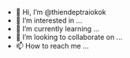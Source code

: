 - 👋 Hi, I’m @thiendeptraiokok
- 👀 I’m interested in ...
- 🌱 I’m currently learning ...
- 💞️ I’m looking to collaborate on ...
- 📫 How to reach me ...

<!---
thiendeptraiokok/thiendeptraiokok is a ✨ special ✨ repository because its `README.md` (this file) appears on your GitHub profile.
You can click the Preview link to take a look at your changes.
--->

